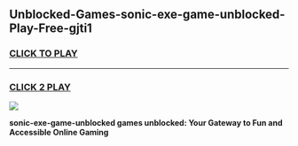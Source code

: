 
## Unblocked-Games-sonic-exe-game-unblocked-Play-Free-gjti1
<h3>
<a href="https://premium76.site?title=sonic-exe-game-unblocked&ref=18A1">CLICK TO PLAY</a></h3>
<hr>

<h3>
<a href="https://premium76.site?title=sonic-exe-game-unblocked&ref=18A1">CLICK 2 PLAY</a>
  
</h3>

<a href="https://premium76.site?title=sonic-exe-game-unblocked&ref=18A1"><img src="https://clearcache.store/games.png"></a>


**sonic-exe-game-unblocked games unblocked: Your Gateway to Fun and Accessible Online Gaming**
